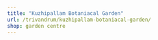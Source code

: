 ```yaml
---
title: "Kuzhipallam Botaniacal Garden"
url: /trivandrum/kuzhipallam-botaniacal-garden/
shop: garden centre
---
```

